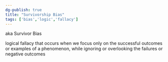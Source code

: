```yaml
---  
dg-publish: true  
title: "Survivorship Bias"  
tags: ['bias','logic','fallacy']  
---  
```

  
aka Survivor Bias  
  
logical fallacy that occurs when we focus only on the successful outcomes or examples of a phenomenon, while ignoring or overlooking the failures or negative outcomes